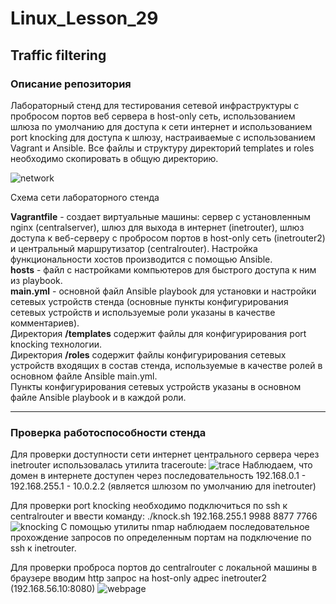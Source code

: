 # Linux_Lesson_29
## Traffic filtering

### Описание репозитория

Лабораторный стенд для тестирования сетевой инфраструктуры с пробросом портов веб сервера в host-only сеть, использованием шлюза по умолчанию для доступа к сети интернет и использованием port knocking для доступа к шлюзу, настраиваемые с использованием Vagrant и Ansible. Все файлы и структуру директорий temрlates и roles необходимо скопировать в общую директорию.

![network](https://github.com/darknetworm/Linux_Lesson_29/assets/82410807/4a5d452c-01d0-4f28-874e-9c229ef3ac5c)


Схема сети лабораторного стенда

**Vagrantfile** - создает виртуальные машины: сервер с установленным nginx (centralserver), шлюз для выхода в интернет (inetrouter), шлюз доступа к веб-серверу с пробросом портов в host-only сеть (inetrouter2) и центральный маршрутизатор (centralrouter). Настройка функциональности хостов производится с помощью Ansible.  
**hosts** - файл с настройками компьютеров для быстрого доступа к ним из playbook.  
**main.yml** - основной файл Ansible playbook для установки и настройки сетевых устройств стенда (основные пункты конфигурирования сетевых устройств и используемые роли указаны в качестве комментариев).  
Директория **/templates** содержит файлы для конфигурирования port knocking технологии.  
Директория **/roles** содержит файлы конфигурирования сетевых устройств входящих в состав стенда, используемые в качестве ролей в основном файле Ansible main.yml.  
Пункты конфигурирования сетевых устройств указаны в основном файле Ansible playbook и в каждой роли.

---

### Проверка работоспособности стенда

Для проверки доступности сети интернет центрального сервера через inetrouter использовалась утилита traceroute:
![trace](https://github.com/darknetworm/Linux_Lesson_29/assets/82410807/6735fa70-a6f7-40a1-8505-5b394095061e)
Наблюдаем, что домен в интернете доступен через последовательность 192.168.0.1 - 192.168.255.1 - 10.0.2.2 (является шлюзом по умолчанию для inetrouter)

Для проверки port knocking необходимо подключиться по ssh к centralrouter и ввести команду:
    ./knock.sh 192.168.255.1 9988 8877 7766
![knocking](https://github.com/darknetworm/Linux_Lesson_29/assets/82410807/29644c5e-7a58-45bf-b63d-505f996e868c)
С помощью утилиты nmap наблюдаем последовательное прохождение запросов по определенным портам на подключение по ssh к inetrouter.

Для проверки проброса портов до centralrouter с локальной машины в браузере вводим http запрос на host-only адрес inetrouter2 (192.168.56.10:8080)
![webpage](https://github.com/darknetworm/Linux_Lesson_29/assets/82410807/8a052898-82c3-4bd3-9f2e-e258f8eea0b9)
